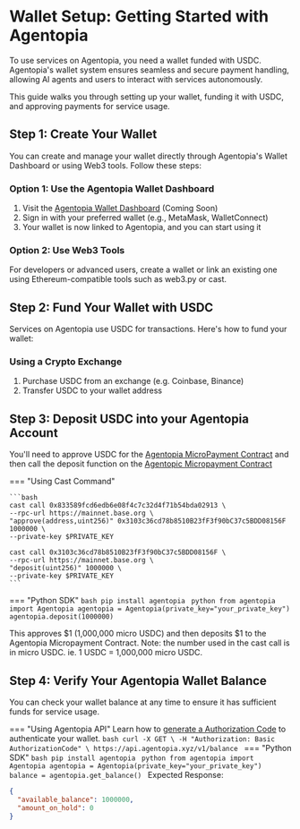 # Wallet Setup: Getting Started with Agentopia

To use services on Agentopia, you need a wallet funded with USDC. Agentopia's wallet system ensures seamless and secure payment handling, allowing AI agents and users to interact with services autonomously.

This guide walks you through setting up your wallet, funding it with USDC, and approving payments for service usage.

## Step 1: Create Your Wallet

You can create and manage your wallet directly through Agentopia's Wallet Dashboard or using Web3 tools. Follow these steps:

### Option 1: Use the Agentopia Wallet Dashboard

1. Visit the [Agentopia Wallet Dashboard](https://app.agentopia.xyz) (Coming Soon)
2. Sign in with your preferred wallet (e.g., MetaMask, WalletConnect)
3. Your wallet is now linked to Agentopia, and you can start using it

### Option 2: Use Web3 Tools

For developers or advanced users, create a wallet or link an existing one using Ethereum-compatible tools such as web3.py or cast.

## Step 2: Fund Your Wallet with USDC

Services on Agentopia use USDC for transactions. Here's how to fund your wallet:

### Using a Crypto Exchange

1. Purchase USDC from an exchange (e.g. Coinbase, Binance)
2. Transfer USDC to your wallet address

## Step 3: Deposit USDC into your Agentopia Account

You'll need to approve USDC for the [Agentopia MicroPayment Contract](../contracts.md) and then call the deposit function on the [Agentopic Micropayment Contract](../contracts.md)

=== "Using Cast Command"

    ```bash
    cast call 0x833589fcd6edb6e08f4c7c32d4f71b54bda02913 \
    --rpc-url https://mainnet.base.org \
    "approve(address,uint256)" 0x3103c36cd78b8510B23fF3f90bC37c5BDD08156F 1000000 \
    --private-key $PRIVATE_KEY

    cast call 0x3103c36cd78b8510B23fF3f90bC37c5BDD08156F \
    --rpc-url https://mainnet.base.org \
    "deposit(uint256)" 1000000 \
    --private-key $PRIVATE_KEY
    ```
=== "Python SDK"
    ```bash
    pip install agentopia
    ```
    ```python
    from agentopia import Agentopia
    agentopia = Agentopia(private_key="your_private_key")
    agentopia.deposit(1000000)
    ```

This approves $1 (1,000,000 micro USDC) and then deposits $1 to the Agentopia Micropayment Contract.
Note: the number used in the cast call is in micro USDC. ie. 1 USDC = 1,000,000 micro USDC.

## Step 4: Verify Your Agentopia Wallet Balance
You can check your wallet balance at any time to ensure it has sufficient funds for service usage.

=== "Using Agentopia API"
    Learn how to [generate a Authorization Code](authentication/generate-signature.md) to authenticate your wallet.
    ```bash
    curl -X GET \
    -H "Authorization: Basic AuthorizationCode" \
    https://api.agentopia.xyz/v1/balance
    ```
=== "Python SDK"
    ```bash
    pip install agentopia
    ```
    ```python
    from agentopia import Agentopia
    agentopia = Agentopia(private_key="your_private_key")
    balance = agentopia.get_balance()
    ```
Expected Response:

```json     
{
  "available_balance": 1000000,
  "amount_on_hold": 0
}
```
